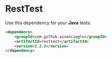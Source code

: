 # RestTest
Use this dependency for your **Java** tests:

```xml
<dependency>
    <groupId>com.github.aivancioglo</groupId>
    <artifactId>resttest</artifactId>
    <version>2.2.2</version>
</dependency>
``` 